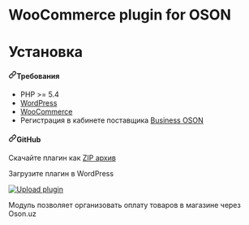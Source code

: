 # WooCommerce plugin for OSON

# Установка

<h4><a id="user-content-требования" class="anchor" aria-hidden="true" href="#требования"><svg class="octicon octicon-link" viewBox="0 0 16 16" version="1.1" width="16" height="16" aria-hidden="true"><path fill-rule="evenodd" d="M7.775 3.275a.75.75 0 001.06 1.06l1.25-1.25a2 2 0 112.83 2.83l-2.5 2.5a2 2 0 01-2.83 0 .75.75 0 00-1.06 1.06 3.5 3.5 0 004.95 0l2.5-2.5a3.5 3.5 0 00-4.95-4.95l-1.25 1.25zm-4.69 9.64a2 2 0 010-2.83l2.5-2.5a2 2 0 012.83 0 .75.75 0 001.06-1.06 3.5 3.5 0 00-4.95 0l-2.5 2.5a3.5 3.5 0 004.95 4.95l1.25-1.25a.75.75 0 00-1.06-1.06l-1.25 1.25a2 2 0 01-2.83 0z"></path></svg></a>Требования</h4>

<ul>
<li>PHP &gt;= 5.4</li>
<li><a href="https://wordpress.org/" rel="nofollow">WordPress</a></li>
<li><a href="https://woocommerce.com/" rel="nofollow">WooCommerce</a></li>
<li>Регистрация в кабинете поставщика <a href="https://business.oson.uz/" rel="nofollow">Business OSON</a></li>
</ul>
<h4><a id="user-content-github" class="anchor" aria-hidden="true" href="#github"><svg class="octicon octicon-link" viewBox="0 0 16 16" version="1.1" width="16" height="16" aria-hidden="true"><path fill-rule="evenodd" d="M7.775 3.275a.75.75 0 001.06 1.06l1.25-1.25a2 2 0 112.83 2.83l-2.5 2.5a2 2 0 01-2.83 0 .75.75 0 00-1.06 1.06 3.5 3.5 0 004.95 0l2.5-2.5a3.5 3.5 0 00-4.95-4.95l-1.25 1.25zm-4.69 9.64a2 2 0 010-2.83l2.5-2.5a2 2 0 012.83 0 .75.75 0 001.06-1.06 3.5 3.5 0 00-4.95 0l-2.5 2.5a3.5 3.5 0 004.95 4.95l1.25-1.25a.75.75 0 00-1.06-1.06l-1.25 1.25a2 2 0 01-2.83 0z"></path></svg></a>GitHub</h4>

<p>Скачайте плагин как <a href="https://github.com/Osonuz/Woocommerce-plugin/archive/refs/heads/main.zip">ZIP архив</a></p>

<p>Загрузите плагин в WordPress</p>

<p><a target="_blank" rel="noopener noreferrer" href="https://https://github.com/Osonuz/Woocommerce-plugin/blob/main/images/upload-plugin.png"><img src="https://github.com/Osonuz/Woocommerce-plugin/blob/main/images/upload-plugin.png" alt="Upload plugin" style="max-width: 100%;"></a></p>

Модуль позволяет организовать оплату товаров в магазине через Oson.uz


